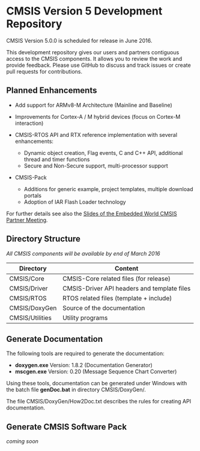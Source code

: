 # CMSIS Version 5 Development Repository

CMSIS Version 5.0.0 is scheduled for release in June 2016.

This development repository gives our users and partners contiguous access
to the CMSIS components. It allows you to review the work and provide feedback.
Please use GitHub to discuss and track issues or create pull requests for contributions.

## Planned Enhancements
 - Add support for ARMv8-M Architecture (Mainline and Baseline)

 - Improvements for Cortex-A / M hybrid devices (focus on Cortex-M interaction)

 - CMSIS-RTOS API and RTX reference implementation with several enhancements:
     - Dynamic object creation, Flag events, C and C++ API, additional thread and timer functions
     - Secure and Non-Secure support, multi-processor support

 - CMSIS-Pack 
     - Additions for generic example, project templates, multiple download portals
     - Adoption of IAR Flash Loader technology

For further details see also the [Slides of the Embedded World CMSIS Partner Meeting](https://github.com/ARM-software/CMSIS_5/CMSIS_EW2016.pdf).

## Directory Structure

*All CMSIS components will be available by end of March 2016*

| Directory       | Content                                        |                
| --------------- | ---------------------------------------------- |
| CMSIS/Core      | CMSIS-Core related files (for release)         |
| CMSIS/Driver    | CMSIS-Driver API headers and template files    |
| CMSIS/RTOS      | RTOS related files (template + include)        |
| CMSIS/DoxyGen   | Source of the documentation                    |
| CMSIS/Utilities | Utility programs                               |

## Generate Documentation

The following tools are required to generate the documentation:
 - **doxygen.exe**  Version: 1.8.2 (Documentation Generator)
 - **mscgen.exe**   Version: 0.20  (Message Sequence Chart Converter)

Using these tools, documentation can be generated under Windows
with the batch file **genDoc.bat** in directory CMSIS/DoxyGen/.

The file CMSIS/DoxyGen/How2Doc.txt describes the rules for creating API
documentation.

## Generate CMSIS Software Pack

*coming soon*
